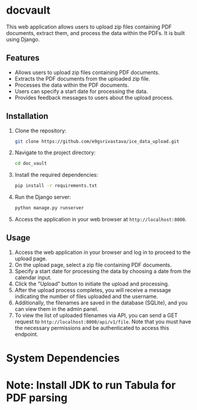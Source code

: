# docvault

This web application allows users to upload zip files containing PDF documents, extract them, and process the data within the PDFs. It is built using Django.

## Features

- Allows users to upload zip files containing PDF documents.
- Extracts the PDF documents from the uploaded zip file.
- Processes the data within the PDF documents.
- Users can specify a start date for processing the data.
- Provides feedback messages to users about the upload process.

## Installation

1. Clone the repository:

    ```bash
    git clone https://github.com/e9gsrivastava/ice_data_upload.git
    ```

2. Navigate to the project directory:

    ```bash
    cd doc_vault
    ```

3. Install the required dependencies:

    ```bash
    pip install -r requirements.txt
    ```

4. Run the Django server:

    ```bash
    python manage.py runserver
    ```

5. Access the application in your web browser at `http://localhost:8000`.

## Usage

1. Access the web application in your browser and log in to proceed to the upload page.
2. On the upload page, select a zip file containing PDF documents.
3. Specify a start date for processing the data by choosing a date from the calendar input.
4. Click the "Upload" button to initiate the upload and processing.
5. After the upload process completes, you will receive a message indicating the number of files uploaded and the username.
6. Additionally, the filenames are saved in the database (SQLite), and you can view them in the admin panel.
7. To view the list of uploaded filenames via API, you can send a GET request to `http://localhost:8000/api/v1/file`. Note that you must have the necessary permissions and be authenticated to access this endpoint.

# System Dependencies
# Note: Install JDK to run Tabula for PDF parsing
